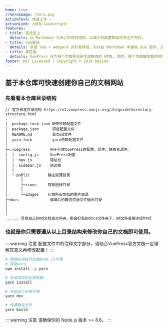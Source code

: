 ```yaml
---
home: true
//heroImage: /hero.png
actionText: 快速上手 →
actionLink: /WEB/JavaScript/
features:
- title: 简洁至上
  details: 以 Markdown 为中心的项目结构，以最少的配置帮助你专注于写作。
- title: Vue驱动
  details: 享受 Vue + webpack 的开发体验，可以在 Markdown 中使用 Vue 组件，又可以使用 Vue 来开发自定义主题。
- title: 高性能
  details: VuePress 会为每个页面预渲染生成静态的 HTML，同时，每个页面被加载的时候，将作为 SPA 运行。
footer: MIT Licensed | Copyright © 2019 Bajins
---
```


## 基于本仓库可快速创建你自己的文档网站

### 先看看本仓库目录结构

```
// 官方标准目录结构 https://v1.vuepress.vuejs.org/zh/guide/directory-structure.html
.
│  package-lock.json NMP依赖配置文件
│  package.json      项目配置文件
│  README.md         首页md文件
│  yarn.lock         yarn依赖配置文件
│  
├─.vuepress         用于存放VuePress的配置、组件、静态资源等。
│  │  config.js     VuePress配置
│  │  nav.js        导航栏
│  │  sidebar.js    侧边栏
│  │  
│  └─public        静态资源目录
│      │  
│      ├─icons     存放图标目录
│      │      
│      └─images    存放所有文档的图片目录
├─docs              编译后的静态资源文件输出目录
│              
│
│
...... 其他自己的md文档或文件夹，都会打包到docs文件夹下，md文件会编译成html

```
### 也就是你只需要遵从以上目录结构来修改你自己的文档即可使用。
::: warning 注意
配置文件中的注释文字部分，请结合VuePress官方文档一定理解其意义再修改配置！
:::

``` bash
# 使用前请自行安装Node.js环境
# 安装yarn
npm install -g yarn

# 安装项目的全部依赖
yarn install

# 开始运行开发环境
yarn dev

# 构建静态文件
yarn build
```

::: warning 注意
请确保你的 Node.js 版本 >= 8.6。
:::
